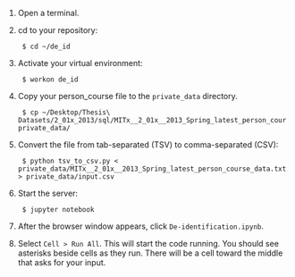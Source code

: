 1. Open a terminal.
2. cd to your repository:

        $ cd ~/de_id

3. Activate your virtual environment:

        $ workon de_id

4. Copy your person_course file to the `private_data` directory.

        $ cp ~/Desktop/Thesis\ Datasets/2_01x_2013/sql/MITx__2_01x__2013_Spring_latest_person_course_data.txt private_data/

5. Convert the file from tab-separated (TSV) to comma-separated (CSV):

        $ python tsv_to_csv.py < private_data/MITx__2_01x__2013_Spring_latest_person_course_data.txt > private_data/input.csv

6. Start the server:

        $ jupyter notebook

7. After the browser window appears, click `De-identification.ipynb`.
8. Select `Cell > Run All`. This will start the code running. You should see asterisks beside cells as they run. There
 will be a cell toward the middle that asks for your input.
